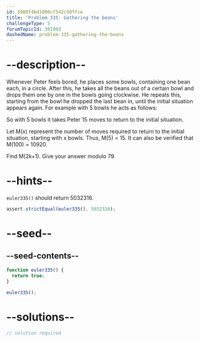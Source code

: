 ```yaml
---
id: 5900f4bd1000cf542c50ffce
title: 'Problem 335: Gathering the beans'
challengeType: 5
forumTopicId: 301993
dashedName: problem-335-gathering-the-beans
---
```


# --description--

Whenever Peter feels bored, he places some bowls, containing one bean each, in a circle. After this, he takes all the beans out of a certain bowl and drops them one by one in the bowls going clockwise. He repeats this, starting from the bowl he dropped the last bean in, until the initial situation appears again. For example with 5 bowls he acts as follows:

So with 5 bowls it takes Peter 15 moves to return to the initial situation.

Let M(x) represent the number of moves required to return to the initial situation, starting with x bowls. Thus, M(5) = 15. It can also be verified that M(100) = 10920.

Find M(2k+1). Give your answer modulo 79.

# --hints--

`euler335()` should return 5032316.

```js
assert.strictEqual(euler335(), 5032316);
```

# --seed--

## --seed-contents--

```js
function euler335() {
  return true;
}

euler335();
```

# --solutions--

```js
// solution required
```
